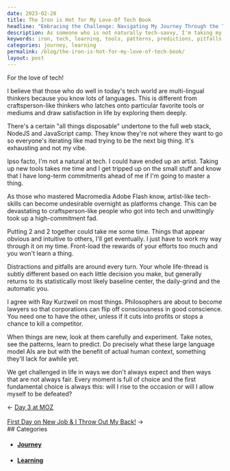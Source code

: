 ```yaml
---
date: 2023-02-28
title: The Iron is Hot for My Love-Of Tech Book
headline: "Embracing the Challenge: Navigating My Journey Through the Tech World."
description: As someone who is not naturally tech-savvy, I'm taking my time to learn the tools, patterns, and predictions of the tech world. I'm aware of the potential pitfalls, but I'm embracing the challenge and making the most of every moment. Join me as I navigate my journey of learning and growing in the tech world.
keywords: iron, tech, learning, tools, patterns, predictions, pitfalls, challenge, journey, embrace, navigate, growing, natural, understand, rise, occasion, defeated, making, moment
categories: journey, learning
permalink: /blog/the-iron-is-hot-for-my-love-of-tech-book/
layout: post
---
```



For the love of tech!

I believe that those who do well in today's tech world are multi-lingual thinkers because you know lots of languages. This is different from craftsperson-like thinkers who latches onto particular favorite tools or mediums and draw satisfaction in life by exploring them deeply.

There's a certain "all things disposable" undertone to the full web stack, NodeJS and JavaScript camp. They know they're not where they want to go so everyone's iterating like mad trying to be the next big thing. It's exhausting and not my vibe.

Ipso facto, I'm not a natural at tech. I could have ended up an artist. Taking up new tools takes me time and I get tripped up on the small stuff and know that I have long-term commitments ahead of me if I'm going to master a thing.

As those who mastered Macromedia Adobe Flash know, artist-like tech-skills can become  undesirable overnight as platforms change. This can be devastating to craftsperson-like people who got into tech and unwittingly took up a high-commitment fad.

Putting 2 and 2 together could take me some time. Things that appear obvious and intuitive to others, I'll get eventually. I just have to work my way through it on my time. Front-load the rewards of your efforts too much and you won't learn a thing.

Distractions and pitfalls are around every turn. Your whole life-thread is subtly different based on each little decision you make, but generally returns to its statistically most likely baseline center, the daily-grind and the automatic you.

I agree with Ray Kurzweil on most things. Philosophers are about to become lawyers so that corporations can flip off consciousness in good conscience. You need one to have the other, unless if it cuts into profits or stops a chance to kill a competitor.

When things are new, look at them carefully and experiment. Take notes, see the patterns, learn to predict. Do precisely what these large language model AIs are but with the benefit of actual human context, something they'll lack for awhile yet.

We get challenged in life in ways we don't always expect and then ways that are not always fair. Every moment is full of choice and the first fundamental choice is always this: will I rise to the occasion or will I allow myself to be defeated?


<div class="post-nav"><div class="post-nav-prev"><span class="arrow">&larr;&nbsp;</span><a href="/blog/day-3-at-moz">Day 3 at MOZ</a></div> &nbsp; <div class="post-nav-next"><a href="/blog/first-day-on-new-job-i-throw-out-my-back">First Day on New Job & I Throw Out My Back!</a><span class="arrow">&nbsp;&rarr;</span></div></div>
## Categories

<ul>
<li><h4><a href='/journey/'>Journey</a></h4></li>
<li><h4><a href='/learning/'>Learning</a></h4></li></ul>